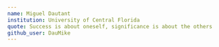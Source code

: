 ```yaml
---
name: Miguel Dautant 
institution: University of Central Florida
quote: Success is about oneself, significance is about the others
github_user: DauMike
---
```

